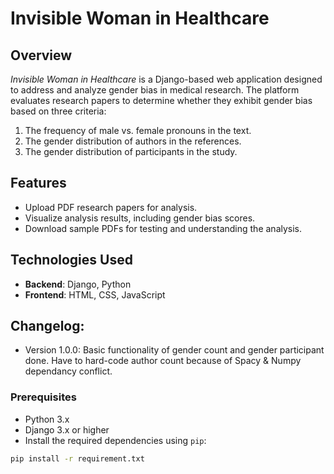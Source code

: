 # Invisible Woman in Healthcare

## Overview
*Invisible Woman in Healthcare* is a Django-based web application designed to address and analyze gender bias in medical research. The platform evaluates research papers to determine whether they exhibit gender bias based on three criteria:
1. The frequency of male vs. female pronouns in the text.
2. The gender distribution of authors in the references.
3. The gender distribution of participants in the study.

## Features
- Upload PDF research papers for analysis.
- Visualize analysis results, including gender bias scores.
- Download sample PDFs for testing and understanding the analysis.

## Technologies Used
- **Backend**: Django, Python
- **Frontend**: HTML, CSS, JavaScript

## Changelog:
- Version 1.0.0: Basic functionality of gender count and gender participant done. Have to hard-code author count because of Spacy & Numpy dependancy conflict.

### Prerequisites
- Python 3.x
- Django 3.x or higher
- Install the required dependencies using `pip`:

```bash
pip install -r requirement.txt
